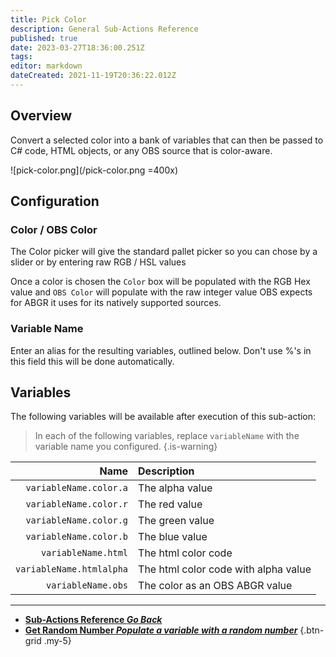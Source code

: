 ```yaml
---
title: Pick Color
description: General Sub-Actions Reference
published: true
date: 2023-03-27T18:36:00.251Z
tags: 
editor: markdown
dateCreated: 2021-11-19T20:36:22.012Z
---
```


## Overview
Convert a selected color into a bank of variables that can then be passed to C# code, HTML objects, or any OBS source that is color-aware.

![pick-color.png](/pick-color.png =400x)

## Configuration
### Color / OBS Color
The Color picker will give the standard pallet picker so you can chose by a slider or by entering raw RGB / HSL values

Once a color is chosen the `Color` box will be populated with the RGB Hex value and `OBS Color` will populate with the raw integer value OBS expects for ABGR it uses for its natively supported sources.

### Variable Name
Enter an alias for the resulting variables, outlined below. Don't use %'s in this field this will be done automatically.

## Variables
The following variables will be available after execution of this sub-action:

> In each of the following variables, replace `variableName` with the variable name you configured.
{.is-warning}

Name | Description
----:|:------------
`variableName.color.a` | The alpha value
`variableName.color.r` | The red value
`variableName.color.g` | The green value
`variableName.color.b` | The blue value
`variableName.html` | The html color code
`variableName.htmlalpha` | The html color code with alpha value
`variableName.obs` | The color as an OBS ABGR value

---

- [<i class="mdi mdi-chevron-left"></i>**Sub-Actions Reference *Go Back***](/Sub-Actions)  
- [<i class="mdi mdi-numeric primary--text"></i>**Get Random Number *Populate a variable with a random number***](/Sub-Actions/Get-Random-Number)
{.btn-grid .my-5}